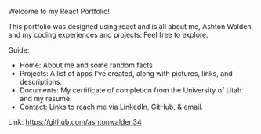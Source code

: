 Welcome to my React Portfolio!

This portfolio was designed using react and is all about me, Ashton Walden, and my coding experiences and projects. Feel free to explore. 

Guide: 
 - Home: About me and some random facts
 - Projects: A list of apps I've created, along with pictures, links, and descriptions.
 - Documents: My certificate of completion from the University of Utah and my resumé.
 - Contact: Links to reach me via LinkedIn, GitHub, & email.

 Link: https://github.com/ashtonwalden34